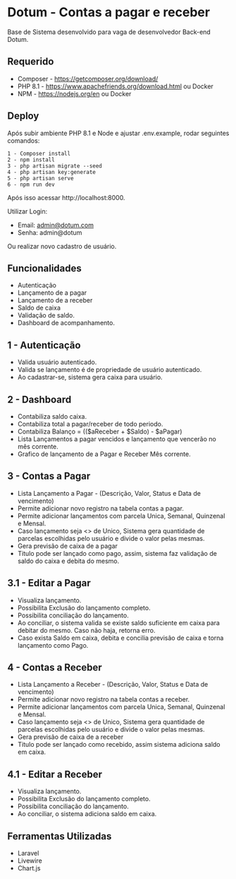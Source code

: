 
# Dotum - Contas a pagar e receber

Base de Sistema desenvolvido para vaga de desenvolvedor Back-end Dotum.


## Requerido

- Composer - https://getcomposer.org/download/
- PHP 8.1 - https://www.apachefriends.org/download.html ou Docker
- NPM - https://nodejs.org/en ou Docker


## Deploy
 
 Após subir ambiente PHP 8.1 e Node e ajustar .env.example, rodar seguintes comandos:
  
    1 - Composer install
    2 - npm install
    3 - php artisan migrate --seed
    4 - php artisan key:generate
    5 - php artisan serve
    6 - npm run dev

Após isso acessar http://localhost:8000.

Utilizar Login:

 - Email: admin@dotum.com
 - Senha: admin@dotum

Ou realizar novo cadastro de usuário.

## Funcionalidades

 - Autenticação
 - Lançamento de a pagar
 - Lançamento de a receber
 - Saldo de caixa
 - Validação de saldo.
 - Dashboard de acompanhamento.
 
 ## 1 - Autenticação

 - Valida usuário autenticado.
 - Valida se lançamento é de propriedade de usuário autenticado.
 - Ao cadastrar-se, sistema gera caixa para usuário.


 ## 2 - Dashboard

 - Contabiliza saldo caixa.
 - Contabiliza total a pagar/receber de todo periodo.
 - Contabiliza Balanço = (($aReceber + $Saldo) - $aPagar)
 - Lista Lançamentos a pagar vencidos e lançamento que vencerão no mês corrente.
 - Grafico de lançamento de a Pagar e Receber Mês corrente.

 ## 3 - Contas a Pagar
 
 - Lista Lançamento a Pagar - (Descrição, Valor, Status e Data de vencimento)
 - Permite adicionar novo registro na tabela contas a pagar.
 - Permite adicionar lançamentos com parcela Unica, Semanal, Quinzenal e Mensal.
 - Caso lançamento seja <> de Unico, Sistema gera quantidade de parcelas escolhidas pelo usuário e divide o valor pelas mesmas.
 - Gera previsão de caixa de a pagar
 - Titulo pode ser lançado como pago, assim, sistema faz validação de saldo do caixa e debita do mesmo.

  ## 3.1 - Editar a Pagar

  - Visualiza lançamento.
  - Possibilita Exclusão do lançamento completo.
  - Possibilita conciliação do lançamento.
  - Ao conciliar, o sistema valida se existe saldo suficiente em caixa para debitar do mesmo. Caso não haja, retorna erro.
  - Caso exista Saldo em caixa, debita e concilia previsão de caixa e torna lançamento como Pago.


 ## 4 - Contas a Receber
 
 - Lista Lançamento a Receber - (Descrição, Valor, Status e Data de vencimento)
 - Permite adicionar novo registro na tabela contas a receber.
 - Permite adicionar lançamentos com parcela Unica, Semanal, Quinzenal e Mensal.
 - Caso lançamento seja <> de Unico, Sistema gera quantidade de parcelas escolhidas pelo usuário e divide o valor pelas mesmas.
 - Gera previsão de caixa de a receber
 - Titulo pode ser lançado como recebido, assim sistema adiciona saldo em caixa.

  ## 4.1 - Editar a Receber

  - Visualiza lançamento.
  - Possibilita Exclusão do lançamento completo.
  - Possibilita conciliação do lançamento.
  - Ao conciliar, o sistema adiciona saldo em caixa.


## Ferramentas Utilizadas

- Laravel
- Livewire
- Chart.js
